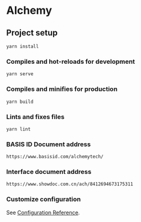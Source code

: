# Alchemy

## Project setup
```
yarn install
```

### Compiles and hot-reloads for development
```
yarn serve
```

### Compiles and minifies for production
```
yarn build
```

### Lints and fixes files
```
yarn lint
```

### BASIS ID Document address
```
https://www.basisid.com/alchemytech/
```

### Interface document address
```
https://www.showdoc.com.cn/ach/8412694673175311
```

### Customize configuration
See [Configuration Reference](https://cli.vuejs.org/config/).
